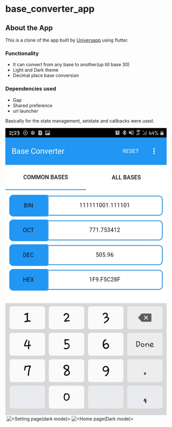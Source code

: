 # base_converter_app

## About the App
This is a clone of the app built by [Universapp](https://play.google.com/store/apps/developer?id=Universapp) using flutter.
### Functionality
- It can convert from any base to another(up till base 30)
- Light and Dark theme
- Decimal place base conversion
### Dependencies used
- Gap
- Shared preference
- url launcher

Basically for the state management, setstate and callbacks were used.

![<Home page>](<lib/screenshots/homepage_1.jpg>)
![<Home page>](<C:\Users\USER\Documents\flutter projects\base_converter_app\lib\screenshots\homepage_2.jpg>)
![<Setting page(dark mode)>](<C:\Users\USER\Documents\flutter projects\base_converter_app\lib\screenshots\dark_setting.jpg>)
![<Home page(Dark mode)>](<C:\Users\USER\Documents\flutter projects\base_converter_app\lib\screenshots\dark_homepage.jpg>)
